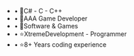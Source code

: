  -  • 📌C# - C - C++
 -  • 📌AAA Game Developer
 -  • 📌Software & Games
 -  • ⭐XtremeDevelopment - Programmer
 -  • ⭐8+ Years coding experience
 







